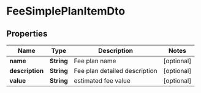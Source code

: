 # FeeSimplePlanItemDto

## Properties
Name | Type | Description | Notes
------------ | ------------- | ------------- | -------------
**name** | **String** | Fee plan name |  [optional]
**description** | **String** | Fee plan detailed description |  [optional]
**value** | **String** | estimated fee value |  [optional]
